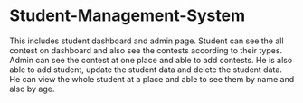 # Student-Management-System
This includes student dashboard and admin page. Student can see the all contest on dashboard and also see the contests according to their types. Admin can see the contest at one place and able to add contests. He is also able to add student, update the student data and delete the student data. He can view the whole student at a place and able to see them by name and also by age.
